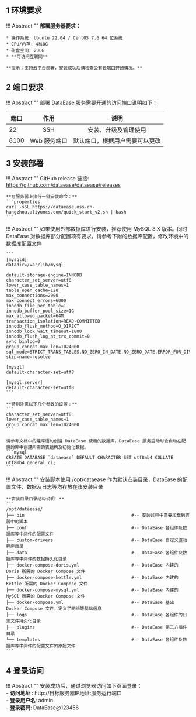 ## 1 环境要求

!!! Abstract ""
    **部署服务器要求：**

    * 操作系统: Ubuntu 22.04 / CentOS 7.6 64 位系统
    * CPU/内存: 4核8G
    * 磁盘空间: 200G
    * **可访问互联网**

    **提示：支持云平台部署，安装成功后请检查公有云端口开通情况。**
## 2 端口要求

!!! Abstract ""
    部署 DataEase 服务需要开通的访问端口说明如下：

| 端口   |    作用    |       说明        |
|------|:--------:|:---------------:|
| 22   |   SSH    |   安装、升级及管理使用    |
| 8100 | Web 服务端口 | 默认端口，根据用户需要可以更改 |

## 3 安装部署

!!! Abstract ""
    GitHub release 链接: https://github.com/dataease/dataease/releases  

    **在服务器上执行一键安装命令：**
    ```properties
    curl -sSL https://dataease.oss-cn-hangzhou.aliyuncs.com/quick_start_v2.sh | bash
    ```

!!! Abstract ""
    如果使用外部数据库进行安装，推荐使用 MySQL 8.X 版本。同时 DataEase 对数据库部分配置项有要求，请参考下附的数据库配置，修改环境中的数据库配置文件

    ```
    [mysqld]
	datadir=/var/lib/mysql

	default-storage-engine=INNODB
	character_set_server=utf8
	lower_case_table_names=1
	table_open_cache=128
	max_connections=2000
	max_connect_errors=6000
	innodb_file_per_table=1
	innodb_buffer_pool_size=1G
	max_allowed_packet=64M
	transaction_isolation=READ-COMMITTED
	innodb_flush_method=O_DIRECT
	innodb_lock_wait_timeout=1800
	innodb_flush_log_at_trx_commit=0
	sync_binlog=0
	group_concat_max_len=1024000
	sql_mode=STRICT_TRANS_TABLES,NO_ZERO_IN_DATE,NO_ZERO_DATE,ERROR_FOR_DIVISION_BY_ZERO,NO_AUTO_CREATE_USER,NO_ENGINE_SUBSTITUTION
	skip-name-resolve

	[mysql]
	default-character-set=utf8

	[mysql.server]
	default-character-set=utf8
    ```

	**特别注意以下几个参数的设置：**
	```
	character_set_server=utf8
	lower_case_table_names=1
	group_concat_max_len=1024000
	```

    请参考文档中的建库语句创建 DataEase 使用的数据库，DataEase 服务启动时会自动在配置的库中创建所需的表结构及初始化数据。
    ```mysql
    CREATE DATABASE `dataease` DEFAULT CHARACTER SET utf8mb4 COLLATE utf8mb4_general_ci;
    ```

!!! Abstract ""
    安装脚本使用 /opt/dataease 作为默认安装目录，DataEase 的配置文件、数据及日志等均存放在该安装目录  

    **安装目录目录结构说明：**  
    ```
    /opt/dataease/
	├── bin                                         #-- 安装过程中需要加载到容器中的脚本
	├── conf                                        #-- DataEase 各组件及数据库等中间件的配置文件
    ├── custom-drivers                              #-- DataEase 自定义驱动程序目录 
	├── data                                        #-- DataEase 各组件及数据库等中间件的数据持久化目录
	├── docker-compose-doris.yml                    #-- DataEase 内建的 Doris 所需的 Docker Compose 文件
    ├── docker-compose-kettle.yml                   #-- DataEase 内建的 Kettle 所需的 Docker Compose 文件 
	├── docker-compose-mysql.yml                    #-- DataEase 内建的 MySQl 所需的 Docker Compose 文件 
	├── docker-compose.yml                          #-- DataEase 基础 Docker Compose 文件，定义了网络等基础信息 
	├── logs                                        #-- DataEase 各组件的日志文件持久化目录
    ├── plugins                                     #-- DataEase 第三方插件目录 
	└── templates                                   #-- DataEase 各组件及数据库等中间件的配置文件的原始文件
    ```

## 4 登录访问

!!! Abstract ""
    安装成功后，通过浏览器访问如下页面登录：  
    - **访问地址** : http://目标服务器IP地址:服务运行端口  
    - **登录用户名**: admin  
    - **登录密码**: DataEase@123456  
